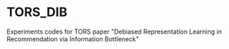# TORS_DIB
Experiments codes for TORS paper "Debiased Representation Learning in Recommendation via Information Bottleneck"
